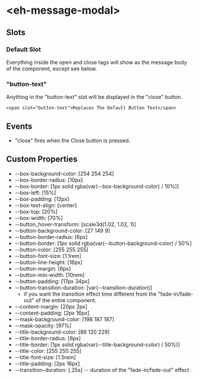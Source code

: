 # &lt;eh-message-modal&gt;

## Slots
### Default Slot
Everything inside the open and close tags will show as the message body of the
component, except see below.

### "button-text"
Anything in the "button-text" slot will be displayed in the "close" button.
```
<span slot="button-text">Replaces The Default Button Text</span>
```

## Events
* "close" fires when the Close button is pressed.

## Custom Properties
* --box-background-color: [254 254 254]
* --box-border-radius: [10px]
* --box-border: [1px solid rgba(var(--box-background-color) / 10%)]
* --box-left: [15%]
* --box-padding: [12px]
* --box-text-align: [center]
* --box-top: [20%]
* --box-width: [70%]
* --button_hover-transform: [scale3d(1.02, 1.02, 1)]
* --button-background-color: [27 149 9]
* --button-border-radius: [6px]
* --button-border: [1px solid rgba(var(--button-background-color) / 50%]
* --button-color: [255 255 255]
* --button-font-size: [1.1rem]
* --button-line-height: [16px]
* --button-margin: [6px]
* --button-min-width: [10rem]
* --button-padding: [17px 34px]
* --button-transition-duration: [var(--transition-duration)]
  * if you want the transition effect time different from the "fade-in/fade-out" of the entire component.
* --content-margin: [20px 2px]
* --content-padding: [2px 16px]
* --mask-background-color: [198 187 187]
* --mask-opacity: [97%]
* --title-background-color: [86 120 229]
* --title-border-radius: [6px]
* --title-border: [1px solid rgba(var(--title-background-color) / 50%)]
* --title-color: [255 255 255]
* --title-font-size: [1.5rem]
* --title-padding: [2px 16px]
* --transition-duration: [.25s] -- duration of the "fade-in/fade-out" effect
